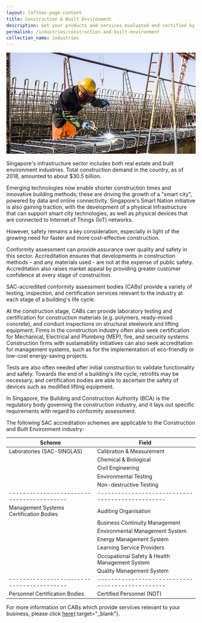 ```yaml
---
layout: leftnav-page-content
title: Construction & Built Environment
description: Get your products and services evaluated and certified by a Singapore Accreditation Council (SAC)-accredited Conformity Assessment Body (CAB).
permalink: /industries/construction-and-built-environment
collection_name: industries
---
```


![Construction and Build Environment](/images/industries/construction.jpg)

Singapore's infrastructure sector includes both real estate and built environment industries. Total construction demand in the country, as of 2018, amounted to about $30.5 billion. 

Emerging technologies now enable shorter construction times and innovative building methods; these are driving the growth of a "smart city", powered by data and online connectivity. Singapore's Smart Nation initiative is also gaining traction, with the development of a physical infrastructure that can support smart city technologies, as well as physical devices that are connected to Internet of Things (IoT) networks. 

However, safety remains a key consideration, especially in light of the growing need for faster and more cost-effective construction.

Conformity assessment can provide assurance over quality and safety in this sector. Accreditation ensures that developments in construction methods – and any materials used - are not at the expense of public safety. Accreditation also raises market appeal by providing greater customer confidence at every stage of construction. 

SAC-accredited conformity assessment bodies (CABs) provide a variety of testing, inspection, and certification services relevant to the industry at each stage of a building's life cycle.

At the construction stage, CABs can provide laboratory testing and certification for construction materials (e.g. polymers, ready-mixed concrete), and conduct inspections on structural steelwork and lifting equipment. Firms in the construction industry often also seek certification for Mechanical, Electrical and Plumbing (MEP), fire, and security systems. Construction firms with sustainability initiatives can also seek accreditation for management systems, such as for the implementation of eco-friendly or low-cost energy-saving projects.

Tests are also often needed after initial construction to validate functionality and safety. Towards the end of a building's life cycle, retrofits may be necessary, and certification bodies are able to ascertain the safety of devices such as modified lifting equipment.

In Singapore, the Building and Construction Authority (BCA) is the regulatory body governing the construction industry, and it lays out specific requirements with regard to conformity assessment. 

The following SAC accreditation schemes are applicable to the Construction and Built Environment industry:

| Scheme                                  | Field                                          |
|-----------------------------------------|------------------------------------------------|
| Laboratories (SAC-SINGLAS)              | Calibration & Measurement                      |
|                                         | Chemical & Biological                          |
|                                         | Civil Engineering                              |
|                                         | Environmental Testing                          |
|                                         | Non-destructive Testing                        |
|-----------------------------------------|------------------------------------------------|
| Management Systems Certification Bodies | Auditing Organisation                          |
|                                         | Business Continuity Management                 |
|                                         | Environmental Management System                |
|                                         | Energy Management System                       |
|                                         | Learning Service Providers                     |
|                                         | Occupational Safety & Health Management System |
|                                         | Quality Management System                      |
|-----------------------------------------|------------------------------------------------|
| Personnel Certification Bodies          | Certified Personnel (NDT)                      |

For more information on CABs which provide services relevant to your business, please click [here](/services/accreditation-services){:target="_blank"}.
